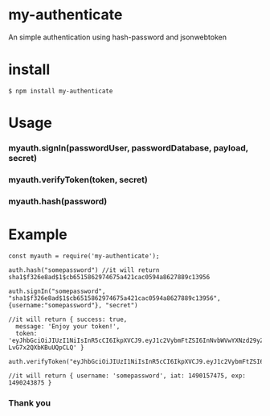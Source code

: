 # my-authenticate

An simple authentication using hash-password and jsonwebtoken

# install

`$ npm install my-authenticate`

# Usage

### myauth.signIn(passwordUser, passwordDatabase, payload, secret)

### myauth.verifyToken(token, secret)

### myauth.hash(password)

# Example

```
const myauth = require('my-authenticate');

auth.hash("somepassword") //it will return sha1$f326e8ad$1$cb6515862974675a421cac0594a8627889c13956

auth.signIn("somepassword", "sha1$f326e8ad$1$cb6515862974675a421cac0594a8627889c13956", {username:"somepassword"}, "secret")

//it will return { success: true,
  message: 'Enjoy your token!',
  token: 'eyJhbGciOiJIUzI1NiIsInR5cCI6IkpXVCJ9.eyJ1c2VybmFtZSI6InNvbWVwYXNzd29yZCIsImlhdCI6MTQ5MDE1ODY5NCwiZXhwIjoxNDkwMjQ1MDk0fQ.ck_f8Yve90lRxLV5NhWB7tBc-LvG7x2QXbKBuUQpCLQ' }

auth.verifyToken("eyJhbGciOiJIUzI1NiIsInR5cCI6IkpXVCJ9.eyJ1c2VybmFtZSI6InNvbWVwYXNzd29yZCIsImlhdCI6MTQ5MDE1NzQ3NSwiZXhwIjoxNDkwMjQzODc1fQ.L8CmONbkrwG70YASsWxMc7BioJi5XWi_xF7PmI7mtfc","secret")

//it will return { username: 'somepassword', iat: 1490157475, exp: 1490243875 }
```

### Thank you
